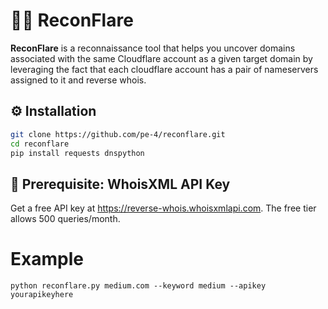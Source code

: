 # 🕵️‍♂️ ReconFlare

**ReconFlare** is a reconnaissance tool that helps you uncover domains associated with the same Cloudflare account as a given target domain by leveraging the fact that each cloudflare account has a pair of nameservers assigned to it and reverse whois.

## ⚙️ Installation

```bash
git clone https://github.com/pe-4/reconflare.git
cd reconflare
pip install requests dnspython
```

## 🔑 Prerequisite: WhoisXML API Key

Get a free API key at https://reverse-whois.whoisxmlapi.com. The free tier allows 500 queries/month.

# Example
`python reconflare.py medium.com --keyword medium --apikey yourapikeyhere`

